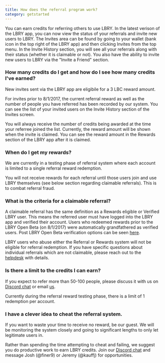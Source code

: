 ```yaml
---
title: How does the referral program work?
category: getstarted
---
```


You can earn credits for referring others to use LBRY. In the latest verison of the LBRY app, you can now view the status of your referrals and invite new users to LBRY. The Invites area can be found by going to your wallet (bank icon in the top right of the LBRY app) and then clicking Invites from the top menu. In the Invite History section, you will see all your referrals along with their status (whether it is claimable or not). You also have the ability to invite new users to LBRY via the "Invite a Friend" section.  

### How many credits do I get and how do I see how many credits I've earned?

New invites sent via the LBRY app are eligibile for a 3 LBC reward amount. 

For invites prior to 8/1/2017, the current referral reward as well as the number of people you have referred has been recorded by our system. You can see the list of your invited users on the Invite History section of the Invites screen.

You will always receive the number of credits being awarded at the time your referree joined the list. Currently, the reward amount will be shown when the invite is claimed. You can see the reward amount in the Rewards section of the LBRY app after it is claimed. 

### When do I get my rewards?

We are currently in a testing phase of referral system where each account is limited to a single referral reward redemption.  

You will not receive rewards for each referral until those users join and use LBRY themselves (see below section regarding claimable referrals). This is to combat referral fraud.

### What is the criteria for a claimable referral?

A claimable referral has the same definition as a Rewards eligible or Verified LBRY user. This means the referred user must have logged into the LBRY app and verified their account.  Users who redeemed rewards prior to the LBRY Open Beta (on 8/1/2017) were automatically grandfathered as verified users. Post LBRY Open Beta verification options can be seen [here](https://lbry.io/faq/identity-requirements). 

LBRY users who abuse either the Referral or Rewards system will not be eligible for referral redemption. If you have specific questions about individual referrals which are not claimable, please reach out to the [helpdesk](mailto:help@lbry.io) with details. 

### Is there a limit to the credits I can earn?

If you expect to refer more than 50-100 people, please discuss it with us on [Discord chat](http://chat.lbry.io) or email [us](mailto:josh@lbry.io).

Currently during the referral reward testing phase, there is a limit of 1 redemption per account.

### I have a clever idea to cheat the referral system.

If you want to waste your time to receive no reward, be our guest. We will be monitoring the system closely and going to significant lengths to only let legitimate users in.

Rather than spending the time attempting to cheat and failing, we suggest you do productive work to earn LBRY credits. Join our [Discord chat](http://chat.lbry.io) and message Josh (@finer9) or Jeremy (@kauffj) for opportunities.
